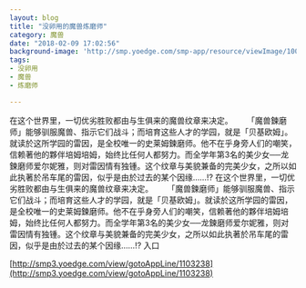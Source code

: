 ```yaml
---
layout: blog
title: "没卵用的魔兽炼磨师"
category: 魔兽
date: "2018-02-09 17:02:56"
background-image: 'http://smp.yoedge.com/smp-app/resource/viewImage/1001824appline.png'
tags:
- 没卵用
- 魔兽
- 炼磨师

---
```

在这个世界里，一切优劣胜败都由与生俱来的魔兽纹章来决定。 　　「魔兽鍊磨师」能够驯服魔兽、指示它们战斗；而培育这些人才的学园，就是「贝基欧姆」。就读於这所学园的雷因，是全校唯一的史莱姆鍊磨师。他不在乎身旁人们的嘲笑，信赖著他的夥伴培姆培姆，始终比任何人都努力。而全学年第3名的美少女──龙鍊磨师爱尔妮雅，则对雷因情有独锺。这个纹章与美貌兼备的完美少女，之所以如此执著於吊车尾的雷因，似乎是由於过去的某个因缘……!?
在这个世界里，一切优劣胜败都由与生俱来的魔兽纹章来决定。 　　「魔兽鍊磨师」能够驯服魔兽、指示它们战斗；而培育这些人才的学园，就是「贝基欧姆」。就读於这所学园的雷因，是全校唯一的史莱姆鍊磨师。他不在乎身旁人们的嘲笑，信赖著他的夥伴培姆培姆，始终比任何人都努力。而全学年第3名的美少女──龙鍊磨师爱尔妮雅，则对雷因情有独锺。这个纹章与美貌兼备的完美少女，之所以如此执著於吊车尾的雷因，似乎是由於过去的某个因缘……!?
入口

[http://smp3.yoedge.com/view/gotoAppLine/1103238](http://smp3.yoedge.com/view/gotoAppLine/1103238)

        
